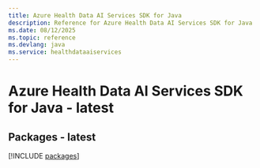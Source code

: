 ```yaml
---
title: Azure Health Data AI Services SDK for Java
description: Reference for Azure Health Data AI Services SDK for Java
ms.date: 08/12/2025
ms.topic: reference
ms.devlang: java
ms.service: healthdataaiservices
---
```

# Azure Health Data AI Services SDK for Java - latest
## Packages - latest
[!INCLUDE [packages](health-data-ai-services-index.md)]